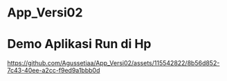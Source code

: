 # App_Versi02

# Demo Aplikasi Run di Hp

https://github.com/Agussetiaa/App_Versi02/assets/115542822/8b56d852-7c43-40ee-a2cc-f9ed9a1bbb0d

